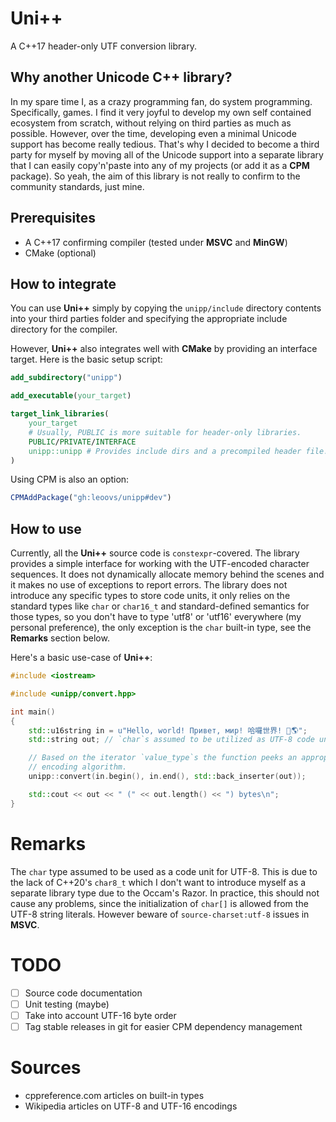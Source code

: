 # Uni++

A C++17 header-only UTF conversion library.

## Why another Unicode C++ library?

In my spare time I, as a crazy programming fan, do system programming.
Specifically, games. I find it very joyful to develop my own self contained
ecosystem from scratch, without relying on third parties as much as possible.
However, over the time, developing even a minimal Unicode support has become
really tedious. That's why I decided to become a third party for myself by
moving all of the Unicode support into a separate library that I can easily
copy'n'paste into any of my projects (or add it as a __CPM__ package). So yeah,
the aim of this library is not really to confirm to the community standards,
just mine.

## Prerequisites

- A C++17 confirming compiler (tested under __MSVC__ and __MinGW__)
- CMake (optional)

## How to integrate

You can use __Uni++__ simply by copying the `unipp/include` directory contents
into your third parties folder and specifying the appropriate include directory
for the compiler.

However, __Uni++__ also integrates well with __CMake__ by providing an interface
target. Here is the basic setup script:
```CMake
add_subdirectory("unipp")

add_executable(your_target)

target_link_libraries(
    your_target
    # Usually, PUBLIC is more suitable for header-only libraries.
    PUBLIC/PRIVATE/INTERFACE
    unipp::unipp # Provides include dirs and a precompiled header file.
)
```

Using CPM is also an option:

```CMake
CPMAddPackage("gh:leoovs/unipp#dev")
```

## How to use

Currently, all the __Uni++__ source code is `constexpr`-covered. The library
provides a simple interface for working with the UTF-encoded character sequences.
It does not dynamically allocate memory behind the scenes and it makes no use of
exceptions to report errors. The library does not introduce any specific types
to store code units, it only relies on the standard types like `char` or
`char16_t` and standard-defined semantics for those types, so you don't have to
type 'utf8' or 'utf16' everywhere (my personal preference), the only exception
is the `char` built-in type, see the __Remarks__ section below.

Here's a basic use-case of __Uni++__:

```C++
#include <iostream>

#include <unipp/convert.hpp>

int main()
{
	std::u16string in = u"Hello, world! Привет, мир! 哈囉世界! 👋🌎";
	std::string out; // `char`s assumed to be utilized as UTF-8 code units.

	// Based on the iterator `value_type`s the function peeks an appropriate
	// encoding algorithm.
	unipp::convert(in.begin(), in.end(), std::back_inserter(out));

	std::cout << out << " (" << out.length() << ") bytes\n";
}
```

# Remarks

The `char` type assumed to be used as a code unit for UTF-8. This is due to the
lack of C++20's `char8_t` which I don't want to introduce myself as a separate
library type due to the Occam's Razor. In practice, this should not cause any
problems, since the initialization of `char[]` is allowed from the UTF-8 string
literals. However beware of `source-charset:utf-8` issues in __MSVC__.

# TODO
- [ ] Source code documentation
- [ ] Unit testing (maybe)
- [ ] Take into account UTF-16 byte order
- [ ] Tag stable releases in git for easier CPM dependency management

# Sources
- cppreference.com articles on built-in types
- Wikipedia articles on UTF-8 and UTF-16 encodings
